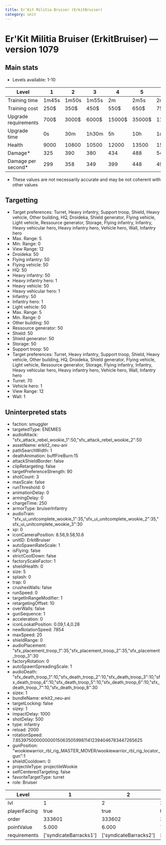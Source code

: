 ```yaml
---
title: Er'Kit Militia Bruiser (ErkitBruiser)
category: unit
---
```


# Er'Kit Militia Bruiser (ErkitBruiser) — version 1079

## Main stats

  * Levels available: 1-10

|Level               |1    |2    |3    |4     |5     |6      |7      |8      |9       |10      |
|--------------------|-----|-----|-----|------|------|-------|-------|-------|--------|--------|
|Training time       |1m45s|1m50s|1m55s|2m    |2m5s  |2m10s  |2m15s  |2m20s  |2m25s   |2m30s   |
|Training cost       |250$ |350$ |450$ |550$  |650$  |750$   |850$   |950$   |1050$   |1150$   |
|Upgrade requirements|700$ |3000$|6000$|15000$|35000$|115000$|175000$|350000$|1000000$|2000000$|
|Upgrade time        |0s   |30m  |1h30m|5h    |10h   |1d12h  |2d12h  |4d     |6d      |1w2d    |
|Health              |9000 |10800|10500|12000 |13500 |15000  |16500  |18000  |19500   |22500   |
|Damage*             |325  |390  |380  |434   |488   |542    |596    |650    |705     |813     |
|Damage per second*  |299  |358  |349  |399   |448   |498    |548    |598    |648     |747     |

* These values are not necessarily accurate and may be not coherent with other values

## Targetting

  * Target preferences: Turret, Heavy infantry, Support troop, Shield, Heavy vehicle, Other building, HQ, Droideka, Shield generator, Flying vehicle, Light vehicle, Ressource generator, Storage, Flying infantry, Infantry, Heavy vehicular hero, Heavy infantry hero, Vehicle hero, Wall, Infantry hero
  * Max. Range: 5
  * Min. Range: 0
  * View Range: 12
  * Droideka: 50
  * Flying infantry: 50
  * Flying vehicle: 50
  * HQ: 50
  * Heavy infantry: 50
  * Heavy infantry hero: 1
  * Heavy vehicle: 50
  * Heavy vehicular hero: 1
  * Infantry: 50
  * Infantry hero: 1
  * Light vehicle: 50
  * Max. Range: 5
  * Min. Range: 0
  * Other building: 50
  * Ressource generator: 50
  * Shield: 50
  * Shield generator: 50
  * Storage: 50
  * Support troop: 50
  * Target preferences: Turret, Heavy infantry, Support troop, Shield, Heavy vehicle, Other building, HQ, Droideka, Shield generator, Flying vehicle, Light vehicle, Ressource generator, Storage, Flying infantry, Infantry, Heavy vehicular hero, Heavy infantry hero, Vehicle hero, Wall, Infantry hero
  * Turret: 70
  * Vehicle hero: 1
  * View Range: 12
  * Wall: 1

## Uninterpreted stats

  * faction: smuggler
  * targetedType: ENEMIES
  * audioAttack: "sfx_attack_rebel_wookie_1":50,"sfx_attack_rebel_wookie_2":50
  * assetName: erkit2_neu-ani
  * pathSearchWidth: 1
  * deathAnimation: buffFireBurn:15
  * attackShieldBorder: false
  * clipRetargeting: false
  * targetPreferenceStrength: 90
  * shotCount: 3
  * maxScale: false
  * runThreshold: 0
  * animationDelay: 0
  * armingDelay: 0
  * chargeTime: 250
  * armorType: bruiserInfantry
  * audioTrain: "sfx_ui_unitcomplete_wookie_1":35,"sfx_ui_unitcomplete_wookie_2":35,"sfx_ui_unitcomplete_wookie_3":30
  * xp: 0
  * iconCameraPosition: 8.56,9.58,10.6
  * unitID: ErkitBruiser
  * autoSpawnRateScale: 1
  * isFlying: false
  * strictCoolDown: false
  * factoryScaleFactor: 1
  * shieldHealth: 0
  * size: 5
  * splash: 0
  * trap: 0
  * crushesWalls: false
  * runSpeed: 0
  * targetInRangeModifier: 1
  * retargetingOffset: 10
  * overWalls: false
  * gunSequence: 1
  * acceleration: 0
  * iconLookatPosition: 0.09,1.4,0.28
  * newRotationSpeed: 7854
  * maxSpeed: 20
  * shieldRange: 0
  * audioPlacement: "sfx_placement_troop_1":35,"sfx_placement_troop_2":35,"sfx_placement_troop_3":30
  * factoryRotation: 0
  * autoSpawnSpreadingScale: 1
  * audioDeath: "sfx_death_troop_1":10,"sfx_death_troop_2":10,"sfx_death_troop_3":10,"sfx_death_troop_4":10,"sfx_death_troop_5":10,"sfx_death_troop_6":10,"sfx_death_troop_7":10,"sfx_death_troop_8":30
  * sizex: 1
  * bundleName: erkit2_neu-ani
  * targetLocking: false
  * sizey: 1
  * impactDelay: 1000
  * shotDelay: 500
  * type: infantry
  * reload: 2000
  * rotationSpeed: 7.8539750000000001506350599811412394046783447265625
  * gunPosition: "wookiewarrior_rbl_rig_MASTER_MOVER/wookiewarrior_rbl_rig_locator_gun":1
  * shieldCooldown: 0
  * projectileType: projectileWookie
  * selfCenteredTargeting: false
  * favoriteTargetType: turret
  * role: Bruiser

|Level       |1                     |2                     |3                     |4                     |5                     |6                     |7                     |8                     |9                     |10                     |
|------------|----------------------|----------------------|----------------------|----------------------|----------------------|----------------------|----------------------|----------------------|----------------------|-----------------------|
|lvl         |1                     |2                     |3                     |4                     |5                     |6                     |7                     |8                     |9                     |10                     |
|playerFacing|true                  |true                  |true                  |true                  |true                  |true                  |true                  |true                  |true                  |false                  |
|order       |333601                |333602                |333603                |333604                |333605                |333606                |333607                |333608                |333609                |333610                 |
|pointValue  |5.000                 |6.000                 |7.000                 |8.000                 |9.000                 |10.000                |11.000                |12.000                |13.000                |15.000                 |
|requirements|['syndicateBarracks1']|['syndicateBarracks2']|['syndicateBarracks3']|['syndicateBarracks4']|['syndicateBarracks5']|['syndicateBarracks6']|['syndicateBarracks7']|['syndicateBarracks8']|['syndicateBarracks9']|['syndicateBarracks10']|

